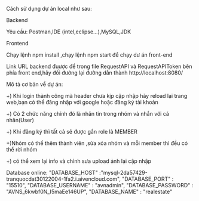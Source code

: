 Cách sử dụng dự án local như sau:

Backend

Yêu cầu: Postman,IDE (intel,eclipse...),MySQL,JDK

Frontend

Chạy lệnh npm install ,chạy lệnh npm start để chạy dư án front-end

Link URL backend đuược để trong file RequestAPI và RequestAPIToken bên phía front end,hãy đối đường lại đường dẫn thành http://localhost:8080/

Mô tả cơ bản về dự án:

+) Khi login thành công mà header chưa kịp cập nhập hãy reload lại trang web,bạn có thể đăng nhập với google hoặc đăng ký tài khoản

+) Có 2 chức năng chính đó là nhăn tin trong nhóm và nhắn với cá nhân(User)

+) Khi đăng ký thì tất cả sẽ được gắn role là MEMBER

+)Nhóm có thể thêm thành viên ,sửa xóa nhóm và mỗi member thì đều có thể rời nhóm

+) có thể xem lại info và chỉnh sưa upload ảnh lại cập nhập

Database online: "DATABASE_HOST" :"mysql-2da57429-tranquocdat30122004-1fa2.i.aivencloud.com", "DATABASE_PORT" : "15510", "DATABASE_USERNAME" : "avnadmin", "DATABASE_PASSWORD" : "AVNS_6kwbf0N_I5maEe146UP", "DATABASE_NAME" : "realestate"



